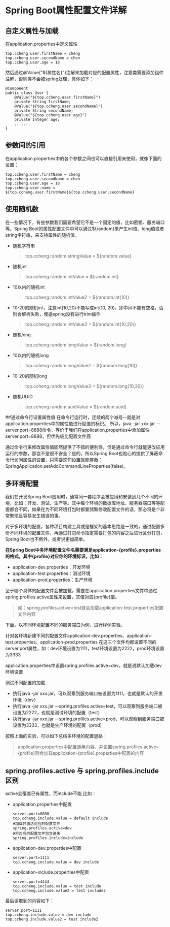 # Spring Boot属性配置文件详解


## 自定义属性与加载

在application.properties中定义属性
```
top.ccheng.user.firstName = cheng
top.ccheng.user.secondName = chen
top.ccheng.user.age = 18

```

然后通过@Value("${属性名}")注解来加载对应的配置属性，注意类需要添加组件注解，否则类不会被spring处理，具体如下：
```
@Component
public class User {
    @Value("${top.ccheng.user.firstName}")
    private String firstName;
    @Value("${top.ccheng.user.secondName}")
    private String secondName;
    @Value("${top.ccheng.user.age}")
    private Integer age;
    ......
}
```

## 参数间的引用
在application.properties中的各个参数之间也可以直接引用来使用，就像下面的设置：
```
top.ccheng.user.firstName = cheng
top.ccheng.user.secondName = chen
top.ccheng.user.age = 18
top.ccheng.user.name = ${top.ccheng.user.firstName}${top.ccheng.user.secondName}
```

## 使用随机数
在一些情况下，有些参数我们需要希望它不是一个固定的值，比如密钥、服务端口等。Spring Boot的属性配置文件中可以通过${random}来产生int值、long值或者string字符串，来支持属性的随机值。
* 随机字符串
    > top.ccheng.random.stringValue = ${random.value}
* 随机int
    > top.ccheng.random.intValue = ${random.int}
* 10以内的随机int
    > top.ccheng.random.intValue2 = ${random.int(10)}
* 10-20的随机int，注意int(10,20)不能写成int(10, 20)，即中间不能有空格，否则会解析失败，傻逼spring没有进行trim操作
    > top.ccheng.random.intValue3 = ${random.int(10,20)}
* 随机long
    > top.ccheng.random.longValue = ${random.long}
* 10以内的随机long
    > top.ccheng.random.longValue2 = ${random.long(10)}
* 10-20的随机long
    > top.ccheng.random.longValue3 = ${random.long(10,20)}
* 随机UUID
    > top.ccheng.random.uuidValue = ${random.uuid}


##通过命令行设置属性值
在命令行运行时，连续的两个减号--就是对application.properties中的属性值进行赋值的标识。
所以，java -jar xxx.jar --server.port=8888命令，等价于我们在application.properties中添加属性server.port=8888，但优先级比配置文件高

通过命令行来修改属性值固然提供了不错的便利性，但是通过命令行就能更改应用运行的参数，那岂不是很不安全？是的，所以Spring Boot也贴心的提供了屏蔽命令行访问属性的设置，只需要这句设置就能屏蔽：SpringApplication.setAddCommandLineProperties(false)。

## 多环境配置
我们在开发Spring Boot应用时，通常同一套程序会被应用和安装到几个不同的环境，比如：开发、测试、生产等。其中每个环境的数据库地址、服务器端口等等配置都会不同，如果在为不同环境打包时都要频繁修改配置文件的话，那必将是个非常繁琐且容易发生错误的事。

对于多环境的配置，各种项目构建工具或是框架的基本思路是一致的，通过配置多份不同环境的配置文件，再通过打包命令指定需要打包的内容之后进行区分打包，Spring Boot也不例外，或者说更加简单。

**在Spring Boot中多环境配置文件名需要满足application-{profile}.properties的格式，其中{profile}对应你的环境标识，比如：**

* application-dev.properties：开发环境
* application-test.properties：测试环境
* application-prod.properties：生产环境


至于哪个具体的配置文件会被加载，需要在application.properties文件中通过spring.profiles.active属性来设置，其值对应{profile}值。

> 如：spring.profiles.active=test就会加载application-test.properties配置文件内容


下面，以不同环境配置不同的服务端口为例，进行样例实验。

针对各环境新建不同的配置文件application-dev.properties、application-test.properties、application-prod.properties
在这三个文件均都设置不同的server.port属性，如：dev环境设置为1111，test环境设置为2222，prod环境设置为3333

application.properties中设置spring.profiles.active=dev，就是说默认加载dev环境设置

测试不同配置的加载
* 执行java -jar xxx.jar，可以观察到服务端口被设置为1111，也就是默认的开发环境（dev）
* 执行java -jar xxx.jar --spring.profiles.active=test，可以观察到服务端口被设置为2222，也就是测试环境的配置（test）
* 执行java -jar xxx.jar --spring.profiles.active=prod，可以观察到服务端口被设置为3333，也就是生产环境的配置（prod）

按照上面的实验，可以如下总结多环境的配置思路：
> application.properties中配置通用内容，并设置spring.profiles.active={profile}则会加载application-{profile}.properties中配置的内容


## spring.profiles.active 与 spring.profiles.include区别
active会覆盖已有属性，而include不能
比如：

* application.properties中配置
    ```
    server.port=8080
    top.ccheng.include.value = default include
    #加载并激活对应的配置文件
    spring.profiles.active=dev
    #将对应的配置文件包含进来
    spring.profiles.include=include
    
    ```
* application-dev.properties中配置
    ```
    server.port=1111
    top.ccheng.include.value = dev include
    ```
* application-include.properties中配置
    ```
    server.port=4444
    top.ccheng.include.value = test include
    top.ccheng.include.value2 = test include2
    ```
    
最后读取到的内容如下：
    
    server.port=1111
    top.ccheng.include.value = dev include
    top.ccheng.include.value2 = test include2
